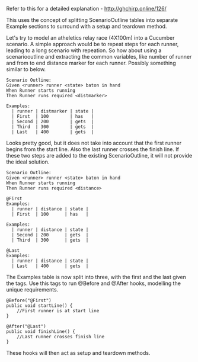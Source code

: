 Refer to this for a detailed explanation - http://ghchirp.online/126/

This uses the concept of splitting ScenarioOutline tables into separate Example sections to surround with a setup and teardown method.

Let's try to model an atheletics relay race (4X100m) into a Cucumber scenario. A simple approach would be to repeat steps for each runner, leading to a long scenario with repeation. So how about using a scenariooutline and extracting the common variables, like number of runner and from to end distance marker for each runner. Possibly something similar to below.

    Scenario Outline: 
    Given <runner> runner <state> baton in hand
    When Runner starts running
    Then Runner runs required <distmarker>
    
    Examples: 
      | runner | distmarker | state |
      | First  | 100        | has   |
      | Second | 200        | gets  |
      | Third  | 300        | gets  |
      | Last   | 400        | gets  |
      
Looks pretty good, but it does not take into account that the first runner begins from the start line. Also the last runner crosses the finish line. If these two steps are added to the existing ScenarioOutline, it will not provide the ideal solution. 

    Scenario Outline: 
    Given <runner> runner <state> baton in hand
    When Runner starts running
    Then Runner runs required <distance>
    
    @First
    Examples: 
      | runner | distance | state |
      | First  | 100      | has   |

    Examples: 
      | runner | distance | state |
      | Second | 200      | gets  |
      | Third  | 300      | gets  |

    @Last
    Examples: 
      | runner | distance | state |
      | Last   | 400      | gets  |
      
The Examples table is now split into three, with the first and the last given the tags. Use this tags to run @Before and @After hooks, modelling the unique requirements.

    @Before("@First")
    public void startLine() {
        //First runner is at start line
    }
    
    @After("@Last")
    public void finishLine() {
    	//Last runner crosses finish line
    }
    
 These hooks will then act as setup and teardown methods.
